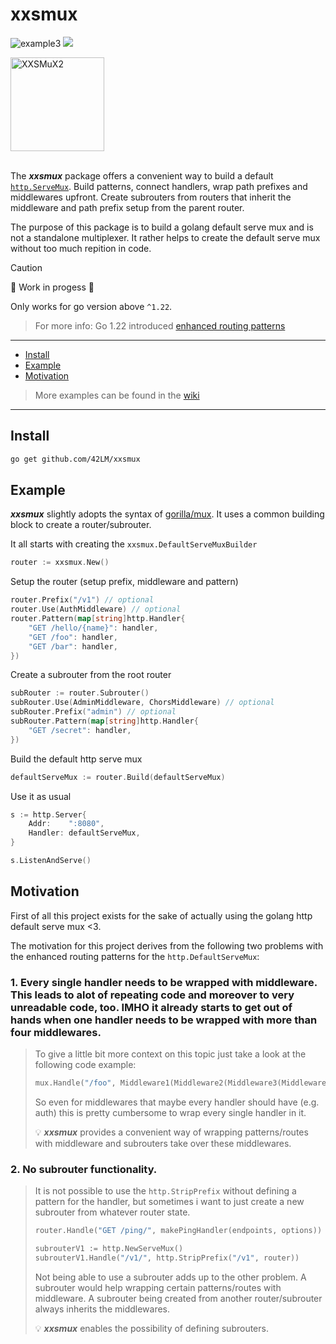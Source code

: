 # xxsmux
![example3](https://github.com/42LM/xxsmux/actions/workflows/test.yaml/badge.svg)
[![](https://godoc.org/github.com/42LM/xxsmux?status.svg)](http://godoc.org/github.com/42LM/xxsmux)

<img width="150" alt="XXSMuX2" src="https://github.com/user-attachments/assets/5b1d6123-55c9-4e3f-81ee-51ffbea3f9d5" />
<br>
<br>

The _**xxsmux**_ package offers a convenient way to build a default [`http.ServeMux`](https://pkg.go.dev/net/http#ServeMux). Build patterns, connect handlers, wrap path prefixes and middlewares upfront. Create subrouters from routers that inherit the middleware and path prefix setup from the parent router.

The purpose of this package is to build a golang default serve mux and is not a standalone multiplexer. It rather helps to create the default serve mux without too much repition in code.

> [!CAUTION]
> 🚧 Work in progess 🚧
>
> Only works for go version above `^1.22`.
> > For more info: Go 1.22 introduced [enhanced routing patterns](https://tip.golang.org/doc/go1.22#enhanced_routing_patterns)

---

* [Install](#install)
* [Example](#example)
* [Motivation](#motivation)

> More examples can be found in the [wiki](https://github.com/42LM/xxsmux/wiki/Examples)

---

## Install
```sh
go get github.com/42LM/xxsmux
```

## Example
_**xxsmux**_ slightly adopts the syntax of [gorilla/mux](https://github.com/gorilla/mux).
It uses a common building block to create a router/subrouter.

It all starts with creating the `xxsmux.DefaultServeMuxBuilder`
```go
router := xxsmux.New()
```

Setup the router (setup prefix, middleware and pattern)
```go
router.Prefix("/v1") // optional
router.Use(AuthMiddleware) // optional
router.Pattern(map[string]http.Handler{
    "GET /hello/{name}": handler,
    "GET /foo": handler,
    "GET /bar": handler,
})
```

Create a subrouter from the root router
```go
subRouter := router.Subrouter()
subRouter.Use(AdminMiddleware, ChorsMiddleware) // optional
subRouter.Prefix("admin") // optional
subRouter.Pattern(map[string]http.Handler{
    "GET /secret": handler,
})
```

Build the default http serve mux
```go
defaultServeMux := router.Build(defaultServeMux)
```

Use it as usual
```go
s := http.Server{
    Addr:    ":8080",
    Handler: defaultServeMux,
}

s.ListenAndServe()
```

## Motivation
First of all this project exists for the sake of actually using the golang http default serve mux <3.

The motivation for this project derives from the following two problems with the enhanced routing patterns for the `http.DefaultServeMux`:

### 1. Every single handler needs to be wrapped with middleware. This leads to alot of repeating code and moreover to very unreadable code, too. IMHO it already starts to get out of hands when one handler needs to be wrapped with more than four middlewares.

> To give a little bit more context on this topic just take a look at the following code example:
> ```go
> mux.Handle("/foo", Middleware1(Middleware2(Middleware3(Middleware4(Middleware5(Middleware6(fooHandler)))))))
> ```
> So even for middlewares that maybe every handler should have (e.g. auth) this is pretty cumbersome to wrap every single handler in it.
>
> 💡 _**xxsmux**_ provides a convenient way of wrapping patterns/routes with middleware and subrouters take over these middlewares.

### 2. No subrouter functionality.

> It is not possible to use the `http.StripPrefix` without defining a pattern for the handler, but sometimes i want to just create a new subrouter from whatever router state.
>```go
> router.Handle("GET /ping/", makePingHandler(endpoints, options))
>
> subrouterV1 := http.NewServeMux()
> subrouterV1.Handle("/v1/", http.StripPrefix("/v1", router))
> ```
> Not being able to use a subrouter adds up to the other problem.
> A subrouter would help wrapping certain patterns/routes with middleware. A subrouter being created from another router/subrouter always inherits the middlewares.
>
> 💡 _**xxsmux**_ enables the possibility of defining subrouters.
